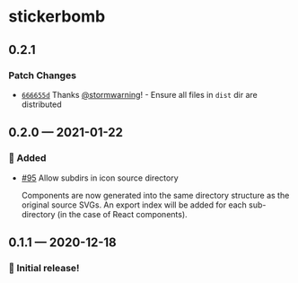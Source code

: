 # stickerbomb

## 0.2.1

### Patch Changes

- [`666655d`](https://github.com/showbie/backpack/commit/666655d0a2a5597faba3b6b35be82a2533345b08) Thanks [@stormwarning](https://github.com/stormwarning)! - Ensure all files in `dist` dir are distributed

## 0.2.0 — 2021-01-22

### 🎁 Added

- [#95](https://github.com/showbie/backpack/pull/95) Allow subdirs in icon source directory

  Components are now generated into the same directory structure as
  the original source SVGs. An export index will be added for each
  sub-directory (in the case of React components).

## 0.1.1 — 2020-12-18

### 🎉 Initial release!
